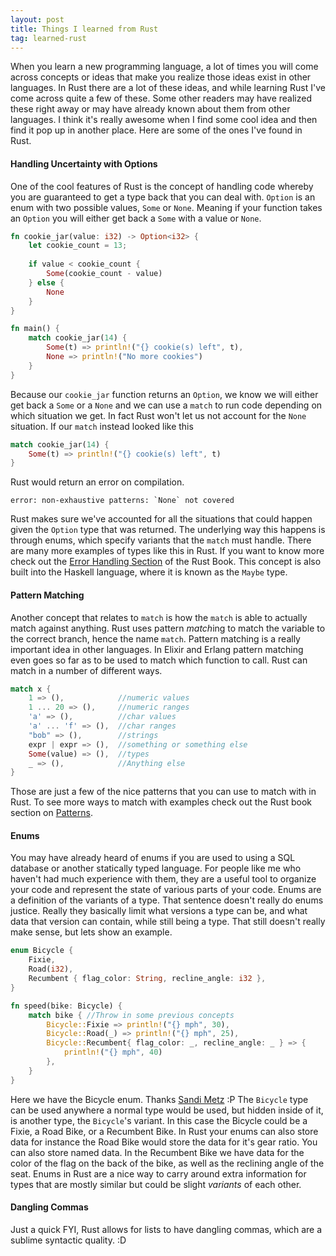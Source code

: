 ```yaml
---
layout: post
title: Things I learned from Rust
tag: learned-rust
---
```

When you learn a new programming language, a lot of times you will come across concepts or ideas that make you realize those ideas exist in other languages. In Rust there are a lot of these ideas, and while learning Rust I've come across quite a few of these. Some other readers may have realized these right away or may have already known about them from other languages. I think it's really awesome when I find some cool idea and then find it pop up in another place. Here are some of the ones I've found in Rust.

#### Handling Uncertainty with Options

One of the cool features of Rust is the concept of handling code whereby you are guaranteed to get a type back that you can deal with. `Option` is an enum with two possible values, `Some` or `None`. Meaning if your function takes an `Option` you will either get back a `Some` with a value or `None`.

```rust
fn cookie_jar(value: i32) -> Option<i32> {
    let cookie_count = 13;
    
    if value < cookie_count {
        Some(cookie_count - value)
    } else {
        None
    }
}

fn main() {
    match cookie_jar(14) {
        Some(t) => println!("{} cookie(s) left", t),
        None => println!("No more cookies")
    }
}
```



Because our `cookie_jar` function returns an `Option`, we know we will either get back a `Some` or a `None` and we can use a `match` to run code depending on which situation we get. In fact Rust won't let us not account for the `None` situation. If our `match` instead looked like this

```rust
match cookie_jar(14) {
    Some(t) => println!("{} cookie(s) left", t)
}
```

Rust would return an error on compilation. 

```
error: non-exhaustive patterns: `None` not covered
```

Rust makes sure we've accounted for all the situations that could happen given the `Option` type that was returned. The underlying way this happens is through enums, which specify variants that the `match` must handle. There are many more examples of types like this in Rust. If you want to know more check out the [Error Handling Section](https://doc.rust-lang.org/stable/book/error-handling.html#handling-errors-with-option-and-result)  of the Rust Book. This concept is also built into the Haskell language, where it is known as the `Maybe` type.

#### Pattern Matching

Another concept that relates to `match` is how the `match` is able to actually match against anything. Rust uses pattern <i>match</i>ing to match the variable to the correct branch, hence the name `match`. Pattern matching is a really important idea in other languages. In Elixir and Erlang pattern matching even goes so far as to be used to match which function to call. Rust can match in a number of different ways.

```rust
match x {
    1 => (),            //numeric values
    1 ... 20 => (),     //numeric ranges
    'a' => (),          //char values
    'a' ... 'f' => (),  //char ranges
    "bob" => (),        //strings
    expr | expr => (),  //something or something else
    Some(value) => (),  //types
    _ => (),            //Anything else
}
```

Those are just a few of the nice patterns that you can use to match with in Rust. To see more ways to match with examples check out the Rust book section on [Patterns](https://doc.rust-lang.org/stable/book/patterns.html).

#### Enums

You may have already heard of enums if you are used to using a SQL database or another statically typed language. For people like me who haven't had much experience with them, they are a useful tool to organize your code and represent the state of various parts of your code. Enums are a definition of the variants of a type. That sentence doesn't really do enums justice. Really they basically limit what versions a type can be, and what data that version can contain, while still being a type. That still doesn't really make sense, but lets show an example.

```rust
enum Bicycle {
    Fixie,
    Road(i32),
    Recumbent { flag_color: String, recline_angle: i32 },
}

fn speed(bike: Bicycle) {
    match bike { //Throw in some previous concepts
        Bicycle::Fixie => println!("{} mph", 30),
        Bicycle::Road(_) => println!("{} mph", 25),
        Bicycle::Recumbent{ flag_color: _, recline_angle: _ } => {
            println!("{} mph", 40)
        },
    }
}
```

Here we have the Bicycle enum. Thanks [Sandi Metz](http://www.poodr.com/) :P The `Bicycle` type can be used anywhere a normal type would be used, but hidden inside of it, is another type, the `Bicycle`'s variant. In this case the Bicycle could be a Fixie, a Road Bike, or a Recumbent Bike. In Rust your enums can also store data for instance the Road Bike would store the data for it's gear ratio. You can also store named data. In the Recumbent Bike we have data for the color of the flag on the back of the bike, as well as the reclining angle of the seat. Enums in Rust are a nice way to carry around extra information for types that are mostly similar but could be slight <i>variants</i> of each other.

#### Dangling Commas

Just a quick FYI, Rust allows for lists to have dangling commas, which are a sublime syntactic quality. :D